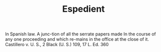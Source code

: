 ---
title: Espedient
letter: E
permalink: "/definitions/bld-espedient.html"
body: ln Spanish law. A junc-tion of all the serrate papers made In the course of
  any one proceeding and which re-mains in the office at the close of it. Castillero
  v. U. S., 2 Black (U. S.) 109, 17 L. Ed. 360
published_at: '2018-07-07'
source: Black's Law Dictionary 2nd Ed (1910)
layout: post
---